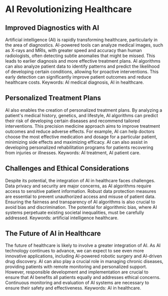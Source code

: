 <h1>AI Revolutionizing Healthcare</h1>

<h2>Improved Diagnostics with AI</h2>
<p>Artificial intelligence (AI) is rapidly transforming healthcare, particularly in the area of diagnostics. AI-powered tools can analyze medical images, such as X-rays and MRIs, with greater speed and accuracy than human radiologists, often detecting subtle anomalies that might be missed. This leads to earlier diagnosis and more effective treatment plans.  AI algorithms can also analyze patient data to identify patterns and predict the likelihood of developing certain conditions, allowing for proactive interventions. This early detection can significantly improve patient outcomes and reduce healthcare costs. Keywords: AI medical diagnosis, AI in healthcare.</p>

<h2>Personalized Treatment Plans</h2>
<p>AI also enables the creation of personalized treatment plans. By analyzing a patient's medical history, genetics, and lifestyle, AI algorithms can predict their risk of developing certain diseases and recommend tailored interventions. This precision medicine approach aims to improve treatment outcomes and reduce adverse effects.  For example, AI can help doctors choose the most effective medication and dosage for a particular patient, minimizing side effects and maximizing efficacy.  AI can also assist in developing personalized rehabilitation programs for patients recovering from injuries or illnesses. Keywords: AI treatment, AI patient care.</p>

<h2>Challenges and Ethical Considerations</h2>
<p>Despite its potential, the integration of AI in healthcare faces challenges. Data privacy and security are major concerns, as AI algorithms require access to sensitive patient information. Robust data protection measures are essential to prevent unauthorized access and misuse of patient data. Ensuring the fairness and transparency of AI algorithms is also crucial to avoid bias and discrimination.  The potential for algorithmic bias, where AI systems perpetuate existing societal inequalities, must be carefully addressed.  Keywords: artificial intelligence healthcare.</p>

<h2>The Future of AI in Healthcare</h2>
<p>The future of healthcare is likely to involve a greater integration of AI. As AI technology continues to advance, we can expect to see even more innovative applications, including AI-powered robotic surgery and AI-driven drug discovery. AI can also play a crucial role in managing chronic diseases, providing patients with remote monitoring and personalized support.  However, responsible development and implementation are crucial to ensure that AI benefits all patients equally and addresses ethical concerns.  Continuous monitoring and evaluation of AI systems are necessary to ensure their safety and effectiveness. Keywords: AI in healthcare.</p>
<meta name="description" content="Learn how artificial intelligence is revolutionizing healthcare, from improved diagnostics to personalized treatment plans. Explore the challenges and ethical considerations of AI in medicine.">
<meta name="title" content="AI Revolutionizing Healthcare: Improved Diagnostics, Personalized Treatment, and Ethical Considerations">